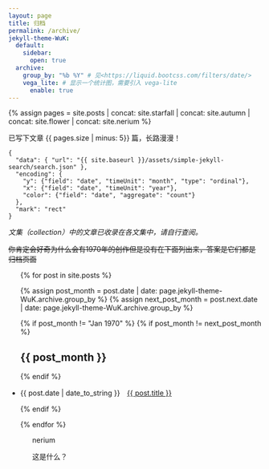 ```yaml
---
layout: page
title: 归档
permalink: /archive/
jekyll-theme-WuK:
  default:
    sidebar:
      open: true
  archive:
    group_by: "%b %Y" # 见<https://liquid.bootcss.com/filters/date/>
    vega_lite: # 显示一个统计图，需要引入 vega-lite
      enable: true
---
```


{% assign pages = site.posts | concat: site.starfall | concat: site.autumn | concat: site.flower | concat: site.nerium %}

已写下文章 {{ pages.size |  minus: 5}} 篇，长路漫漫！

```vega-lite
{
  "data": { "url": "{{ site.baseurl }}/assets/simple-jekyll-search/search.json" },
  "encoding": {
    "y": {"field": "date", "timeUnit": "month", "type": "ordinal"},
    "x": {"field": "date", "timeUnit": "year"},
    "color": {"field": "date", "aggregate": "count"}
  },
  "mark": "rect"
}
```

_文集（collection）中的文章已收录在各文集中，请自行查阅。_

~~你肯定会好奇为什么会有1970年的创作但是没有在下面列出来，答案是它们都是归档页面~~

<ul>

{% for post in site.posts %}

{% assign post_month = post.date | date: page.jekyll-theme-WuK.archive.group_by %}
{% assign next_post_month = post.next.date | date: page.jekyll-theme-WuK.archive.group_by %}

{% if post_month != "Jan 1970" %}
{% if post_month != next_post_month %}

<h2>
{{ post_month }}
</h2>

{% endif %}

<li>
{{ post.date | date_to_string }}　<a href="{{ post.url | absolute_url }}">{{ post.title }}</a>
</li>

{% endif %}

{% endfor %}

<ul>

nerium

这是什么？
